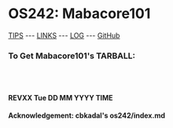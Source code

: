 ---
---

# OS242: Mabacore101

[TIPS](TIPS/) --- [LINKS](LINKS/) --- [LOG](TXT/mylog.txt) --- [GitHub](https://github.com/Mabacore101/os242)
<br>

### To Get Mabacore101's TARBALL:

```

```

<br><b>

#### REVXX Tue DD MM YYYY TIME

#### Acknowledgement: cbkadal's os242/index.md

<br>
